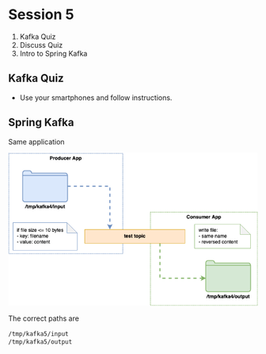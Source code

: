 # Session 5

1. Kafka Quiz
1. Discuss Quiz
1. Intro to Spring Kafka

## Kafka Quiz
- Use your smartphones and follow instructions.

## Spring Kafka

Same application

![Architecture](../img/kafka4-architecture.png)

The correct paths are
```
/tmp/kafka5/input
/tmp/kafka5/output
```